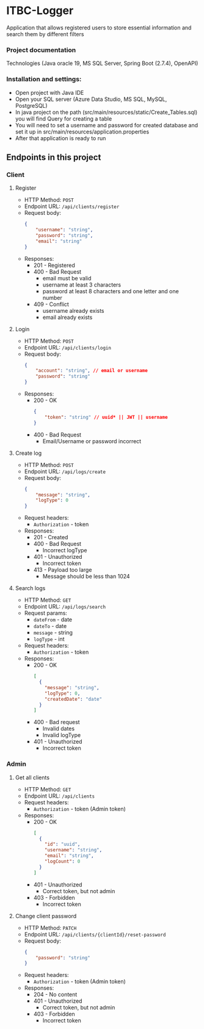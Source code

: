 # ITBC-Logger
Application that allows registered users to store essential information and search them by different filters

### Project documentation

Technologies (Java oracle 19, MS SQL Server, Spring Boot (2.7.4), OpenAPI)

### Installation and settings:

   * Open project with Java IDE
   * Open your SQL server (Azure Data Studio, MS SQL, MySQL, PostgreSQL)
   * In java project on the path (src/main/resources/static/Create_Tables.sql) you will find Query for creating a table
   * You will need to set a username and password for created database and set it up in src/main/resources/application.properties
   * After that application is ready to run

## Endpoints in this project
### Client

1. Register
    - HTTP Method: `POST`
    - Endpoint URL: `/api/clients/register`
    - Request body:
        ```json
        {
            "username": "string",
            "password": "string",
            "email": "string"
        }
        ```
    - Responses:
        - 201 - Registered
        - 400 - Bad Request
            - email must be valid
            - username at least 3 characters
            - password at least 8 characters and one letter and one number
        - 409 - Conflict
            - username already exists
            - email already exists

2. Login
    - HTTP Method: `POST`
    - Endpoint URL: `/api/clients/login`
    - Request body:
        ```json
        {
            "account": "string", // email or username
            "password": "string"
        }
        ```
    - Responses:
        - 200 - OK
            ```json
            {
                "token": "string" // uuid* || JWT || username
            }
            ```
        - 400 - Bad Request
            - Email/Username or password incorrect

3. Create log
    - HTTP Method: `POST`
    - Endpoint URL: `/api/logs/create`
    - Request body:
        ```json
        {
            "message": "string",
            "logType": 0
        }
        ```
    - Request headers:
        - `Authorization` - token
    - Responses:
        - 201 - Created
        - 400 - Bad Request
            - Incorrect logType
        - 401 - Unauthorized
            - Incorrect token
        - 413 - Payload too large
            - Message should be less than 1024

4. Search logs
    - HTTP Method: `GET`
    - Endpoint URL: `/api/logs/search`
    - Request params:
        - `dateFrom` - date
        - `dateTo` - date
        - `message` - string
        - `logType` - int
    - Request headers:
        - `Authorization` - token
    - Responses:
        - 200 - OK
            ```json
            [
              {
                "message": "string",
                "logType": 0,
                "createdDate": "date"
              }  
            ]
            ```
        - 400 - Bad request
            - Invalid dates
            - Invalid logType
        - 401 - Unauthorized
            - Incorrect token

<div style="page-break-after: always;"></div>

### Admin

1. Get all clients
    - HTTP Method: `GET`
    - Endpoint URL: `/api/clients`
    - Request headers:
        - `Authorization` - token (Admin token)
    - Responses:
        - 200 - OK
            ```json
            [
              {
                "id": "uuid",
                "username": "string",
                "email": "string",
                "logCount": 0
              }  
            ]
            ```
        - 401 - Unauthorized
            - Correct token, but not admin
        - 403 - Forbidden
            - Incorrect token

2. Change client password
    - HTTP Method: `PATCH`
    - Endpoint URL: `/api/clients/{clientId}/reset-password`
    - Request body:
        ```json
        {
            "password": "string"
        }
        ```
    - Request headers:
        - `Authorization` - token (Admin token)
    - Responses:
        - 204 - No content
        - 401 - Unauthorized
            - Correct token, but not admin
        - 403 - Forbidden
            - Incorrect token
